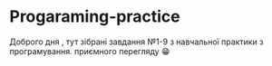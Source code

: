 
# Progaraming-practice
Доброго дня , тут зібрані завдання №1-9 з навчальної практики з програмування. приємного перегляду 😁







